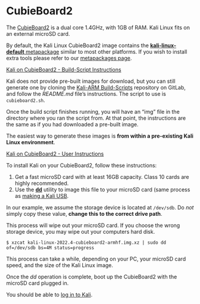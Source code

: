# CubieBoard2

The [CubieBoard2](http://cubieboard.org/model/cb2/) is a dual core 1.4GHz, with 1GB of RAM. Kali Linux fits on an external microSD card.

By default, the Kali Linux CubieBoard2 image contains the [**kali-linux-default** metapackage](https://www.kali.org/docs/general-use/metapackages/) similar to most other platforms. If you wish to install extra tools please refer to our [metapackages page](https://www.kali.org/docs/general-use/metapackages/).

[Kali on CubieBoard2 - Build-Script Instructions](broken-reference)

Kali does not provide pre-built images for download, but you can still generate one by cloning the [Kali-ARM Build-Scripts](https://gitlab.com/kalilinux/build-scripts/kali-arm) repository on GitLab, and follow the _README.md_ file’s instructions. The script to use is `cubieboard2.sh`.

Once the build script finishes running, you will have an “img” file in the directory where you ran the script from. At that point, the instructions are the same as if you had downloaded a pre-built image.

The easiest way to generate these images is **from within a pre-existing Kali Linux environment**.

[Kali on CubieBoard2 - User Instructions](broken-reference)

To install Kali on your CubieBoard2, follow these instructions:

1. Get a fast microSD card with at least 16GB capacity. Class 10 cards are highly recommended.
2. Use the [**dd**](https://packages.debian.org/testing/dd) utility to image this file to your microSD card (same process as [making a Kali USB](https://www.kali.org/docs/usb/live-usb-install-with-windows/).

In our example, we assume the storage device is located at `/dev/sdb`. Do _not_ simply copy these value, **change this to the correct drive path**.

This process will wipe out your microSD card. If you choose the wrong storage device, you may wipe out your computers hard disk.

```
$ xzcat kali-linux-2022.4-cubieboard2-armhf.img.xz | sudo dd of=/dev/sdb bs=4M status=progress
```

This process can take a while, depending on your PC, your microSD card speed, and the size of the Kali Linux image.

Once the _dd_ operation is complete, boot up the CubieBoard2 with the microSD card plugged in.

You should be able to [log in to Kali](https://www.kali.org/docs/introduction/default-credentials/).
